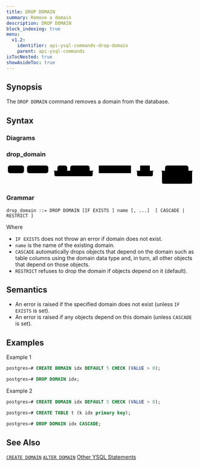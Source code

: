 ```yaml
---
title: DROP DOMAIN
summary: Remove a domain
description: DROP DOMAIN
block_indexing: true
menu:
  v1.2:
    identifier: api-ysql-commands-drop-domain
    parent: api-ysql-commands
isTocNested: true
showAsideToc: true
---
```


## Synopsis
The `DROP DOMAIN` command removes a domain from the database.

## Syntax

### Diagrams

### drop_domain

<svg class="rrdiagram" version="1.1" xmlns:xlink="http://www.w3.org/1999/xlink" xmlns="http://www.w3.org/2000/svg" width="626" height="70" viewbox="0 0 626 70"><path class="connector" d="M0 22h5m53 0h10m70 0h30m32 0h10m64 0h20m-141 0q5 0 5 5v8q0 5 5 5h116q5 0 5-5v-8q0-5 5-5m5 0h10m106 0h30m32 0h20m-67 0q5 0 5 5v8q0 5 5 5h42q5 0 5-5v-8q0-5 5-5m5 0h30m77 0h22m-109 25q0 5 5 5h5m79 0h5q5 0 5-5m-104-25q5 0 5 5v33q0 5 5 5h89q5 0 5-5v-33q0-5 5-5m5 0h5"/><rect class="literal" x="5" y="5" width="53" height="25" rx="7"/><text class="text" x="15" y="22">DROP</text><rect class="literal" x="68" y="5" width="70" height="25" rx="7"/><text class="text" x="78" y="22">DOMAIN</text><rect class="literal" x="168" y="5" width="32" height="25" rx="7"/><text class="text" x="178" y="22">IF</text><rect class="literal" x="210" y="5" width="64" height="25" rx="7"/><text class="text" x="220" y="22">EXISTS</text><a xlink:href="../../grammar_diagrams#domain-name"><rect class="rule" x="304" y="5" width="106" height="25"/><text class="text" x="314" y="22">domain_name</text></a><a xlink:href="../../grammar_diagrams#..."><rect class="rule" x="440" y="5" width="32" height="25"/><text class="text" x="450" y="22">...</text></a><rect class="literal" x="522" y="5" width="77" height="25" rx="7"/><text class="text" x="532" y="22">CASCADE</text><rect class="literal" x="522" y="35" width="79" height="25" rx="7"/><text class="text" x="532" y="52">RESTRICT</text></svg>

### Grammar
```
drop_domain ::= DROP DOMAIN [IF EXISTS ] name [, ...]  [ CASCADE | RESTRICT ]
```

Where

- `IF EXISTS` does not throw an error if domain does not exist.
- `name` is the name of the existing domain.
- `CASCADE` automatically drops objects that depend on the domain such as table columns using the domain data type and, in turn, all other objects that depend on those objects.
- `RESTRICT` refuses to drop the domain if objects depend on it (default).

## Semantics

- An error is raised if the specified domain does not exist (unless `IF EXISTS` is set).
- An error is raised if any objects depend on this domain (unless `CASCADE` is set).

## Examples
Example 1

```sql
postgres=# CREATE DOMAIN idx DEFAULT 5 CHECK (VALUE > 0);
```

```sql
postgres=# DROP DOMAIN idx;
```

Example 2

```sql
postgres=# CREATE DOMAIN idx DEFAULT 5 CHECK (VALUE > 0);
```

```sql
postgres=# CREATE TABLE t (k idx primary key);
```

```sql
postgres=# DROP DOMAIN idx CASCADE;
```

## See Also

[`CREATE DOMAIN`](../ddl_create_domain)
[`ALTER DOMAIN`](../ddl_alter_domain)
[Other YSQL Statements](..)
